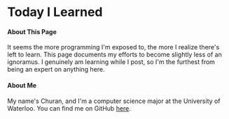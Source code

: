 # Today I Learned

#### About This Page

It seems the more programming I'm exposed to, the more I realize there's left to learn. This page documents my efforts to become slightly less of an ignoramus. I genuinely am learning while I post, so I'm the furthest from being an expert on anything here.

#### About Me

My name's Churan, and I'm a computer science major at the University of Waterloo. You can find me on GitHub [here](https://github.com/churanchen).